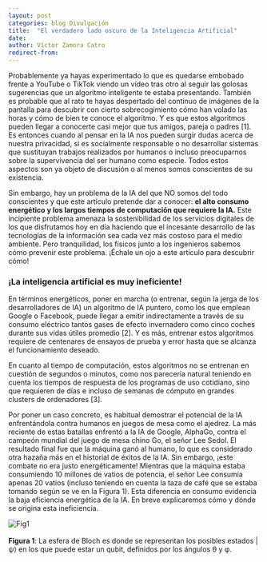 ```yaml
---
layout: post
categories: blog Divulgación
title:  "El verdadero lado oscuro de la Inteligencia Artificial"
date:  
author: Víctor Zamora Catro
redirect-from:
---
```


Probablemente ya hayas experimentado lo que es quedarse embobado frente a YouTube o TikTok viendo un vídeo tras otro al seguir las golosas sugerencias que un algoritmo inteligente te estaba presentando. También es probable que al rato te hayas despertado del continuo de imágenes de la pantalla para descubrir con cierto sobrecogimiento cómo han volado las horas y cómo de bien te conoce el algoritmo. Y es que estos algoritmos pueden llegar a conocerte casi mejor que tus amigos, pareja o padres [1]. Es entonces cuando al pensar en la IA nos pueden surgir dudas acerca de nuestra privacidad, si es socialmente responsable o no desarrollar sistemas que sustituyan trabajos realizados por humanos o incluso preocuparnos sobre la supervivencia del ser humano como especie. Todos estos aspectos son ya objeto de discusión o al menos somos conscientes de su existencia.

Sin embargo, hay un problema de la IA del que NO somos del todo conscientes y que este artículo pretende dar a conocer: **el alto consumo energético y los largos tiempos de computación que requiere la IA.** Este incipiente problema amenaza la sostenibilidad de los servicios digitales de los que disfrutamos hoy en día haciendo que el incesante desarrollo de las tecnologías de la información sea cada vez más costoso para el medio ambiente. Pero tranquilidad, los físicos junto a los ingenieros sabemos cómo prevenir este problema. ¡Échale un ojo a este artículo para descubrir cómo!

### ¡La inteligencia artificial es muy ineficiente!

En términos energéticos, poner en marcha (o entrenar, según la jerga de los desarrolladores de IA) un algoritmo de IA puntero, como los que emplean Google o Facebook, puede llegar a emitir indirectamente a través de su consumo eléctrico tantos gases de efecto invernadero como cinco coches durante sus vidas útiles promedio [2]. Y es más, entrenar estos algoritmos requiere de centenares de ensayos de prueba y error hasta que se alcanza el funcionamiento deseado.

En cuanto al tiempo de computación, estos algoritmos no se entrenan en cuestión de segundos o minutos, como nos parecería natural teniendo en cuenta los tiempos de respuesta de los programas de uso cotidiano, sino que requieren de días e incluso de semanas de cómputo en grandes clusters de ordenadores [3].

Por poner un caso concreto, es habitual demostrar el potencial de la IA enfrentándola contra humanos en juegos de mesa como el ajedrez. La más reciente de estas batallas enfrentó a la IA de Google, AlphaGo, contra el campeón mundial del juego de mesa chino Go, el señor Lee Sedol. El resultado final fue que la máquina ganó al humano, lo que es considerado otra hazaña más en el historial de éxitos de la IA. Sin embargo, ¡este combate no era justo energéticamente! Mientras que la máquina estaba consumiendo 10 millones de vatios de potencia, el señor Lee consumía apenas 20 vatios (incluso teniendo en cuenta la taza de café que se estaba tomando según se ve en la Figura 1). Esta diferencia  en consumo evidencia la baja eficiencia energética de la IA. En breve explicaremos cómo y dónde se origina esta ineficiencia.

![Fig1](1.png)<br/>
<br/><a name="Fig1">**Figura 1**</a>: La esfera de Bloch es donde se representan los posibles estados |ψ⟩ en los que puede estar un qubit, definidos por los ángulos θ y φ.




